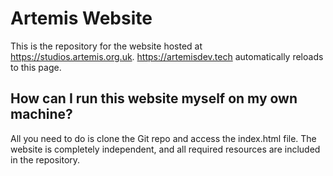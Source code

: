 # Artemis Website
This is the repository for the website hosted at https://studios.artemis.org.uk. https://artemisdev.tech automatically reloads to this page.

## How can I run this website myself on my own machine?
All you need to do is clone the Git repo and access the index.html file. The website is completely independent, and all required resources are included in the repository.
